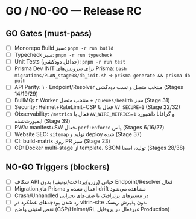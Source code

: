 # GO / NO-GO — Release RC

## GO Gates (must-pass)
- [ ] Monorepo Build سبز: `pnpm -r run build`
- [ ] Typecheck سبز: `pnpm -r run typecheck`
- [ ] Unit Tests (حداقل دودکشی): `pnpm -r run test`
- [ ] Prisma Dev INIT برای سرویس‌های Prisma: `bash migrations/PLAN_stage08/db_init.sh` → `prisma generate && prisma db push`
- [ ] API Parity: ۱۰ Endpoint/Resolver منتخب متصل و تست دودکشی (Stages 14/19/29)
- [ ] BullMQ: ۴ Worker منتخب متصل + `/queues/health` سبز (Stage 31)
- [ ] Security: Helmet+RateLimit+CSP فعال با `AV_SECURE=1` (Stage 22/32)
- [ ] Observability: `/metrics` فعال با `AV_WIRE_METRICS=1` و گرافانا داشبورد ایمپورت‌شده (Stage 39)
- [ ] PWA: manifest+SW فعال، `perf:enforce` پاس (Stages 6/16/27)
- [ ] Website SEO: `sitemap` تولید و deploy شده (Stage 37)
- [ ] CI: build-matrix روی PR سبز (Stage 23)
- [ ] CD: Docker multi-stage از template، SBOM تولید، امضا (Stages 28/38)

## NO-GO Triggers (blockers)
- [ ] شکاف API حیاتی (رزرو/پرداخت/نوتیف) بدون Endpoint/Resolver فعال
- [ ] Migrationهای Prisma اعمال نشده و drift مشاهده می‌شود
- [ ] Crash/Unhandled در مسیرهای پرترافیک یا صف‌های بحرانی
- [ ] رد شدن بودجه‌های عملکرد در vitrin-site بدون پذیرش ریسک
- [ ] نقص امنیتی واضح (CSP/Helmet/RL غیرفعال در پروفایل Production)
